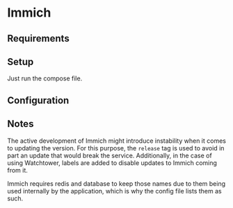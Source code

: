 # Immich

## Requirements

## Setup

Just run the compose file.

## Configuration

## Notes

The active development of Immich might introduce instability when it comes to updating the version. For this purpose, the `release` tag is used to avoid in part an update that would break the service. Additionally, in the case of using Watchtower, labels are added to disable updates to Immich coming from it.

Immich requires redis and database to keep those names due to them being used internally by the application, which is why the config file lists them as such.
